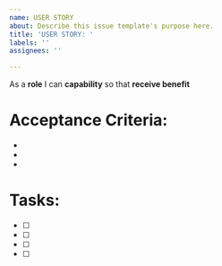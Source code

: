 ```yaml
---
name: USER STORY
about: Describe this issue template's purpose here.
title: 'USER STORY: '
labels: ''
assignees: ''

---
```


As a **role** I can **capability** so that **receive benefit**
# Acceptance Criteria:
-
-
-
# Tasks:
- [ ]
- [ ]
- [ ]
- [ ]
